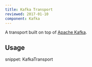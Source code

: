 ```yaml
---
title: Kafka Transport
reviewed: 2017-01-10
component: Kafka
---
```


A transport built on top of [Apache Kafka](https://kafka.apache.org/).


## Usage

snippet: KafkaTransport